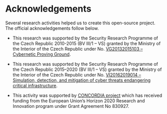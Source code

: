 # Acknowledgements
Several research activities helped us to create this open-source project. The official acknowledgements follow below.

* This research was supported by the Security Research Programme of the Czech Republic 2010-2015 (BV III/1 – VS) granted by the Ministry of the Interior of the Czech Republic under No. [VG20132015103 – Cybernetic Proving Ground](https://www.muni.cz/en/research/projects/23884).

* This research was supported by the Security Research Programme of the Czech Republic 2015–2020 (BV III/1 – VS) granted by the Ministry of the Interior of the Czech Republic under No. [VI20162019014 – Simulation, detection, and mitigation of cyber threats endangering critical infrastructure](https://www.muni.cz/en/research/projects/31984).

* This activity was supported by [CONCORDIA project](https://www.muni.cz/en/research/projects/43025) which has received funding from the European Union’s Horizon 2020 Research and Innovation program under Grant Agreement No 830927. 
